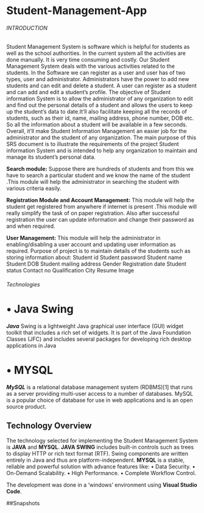# Student-Management-App

###### INTRODUCTION
Student Management System is software which is helpful for students as well as the school authorities. In the current system all the activities are done manually. It is very time consuming and costly. Our Student Management System deals with the various activities related to the students.
In the Software we can register as a user and user has of two types, user and
administrator. Administrators have the power to add new students and can edit and delete a student. A user can register as a student and can add and edit a student’s profile. 
The objective of Student information System is to allow the administrator of any organization to edit and find out the personal details of a student and allows the users to keep up the student’s data to date.It’ll also facilitate keeping all the records of students, such as their id, name, mailing address, phone number, DOB etc. So all the information about a student will be available in a few seconds. Overall, it’ll make Student Information Management an easier job for the administrator and the student of any organization. The main purpose of this SRS document is to illustrate the requirements of the project Student information System and is intended to help any organization to maintain and manage its student’s personal data.

**Search module:** Suppose there are hundreds of students and from this we have to search a particular student and we know the name of the student .This module will help the administrator in searching the student with various criteria easily. 

**Registration Module and Account Management:** This module will help the student get registered from anywhere if internet is present .This module will really simplify the task of on paper registration. Also after successful registration the user can update information and change their password as and when required. 

**User Management:** This module will help the administrator in enabling/disabling a user account and updating user information as required. Purpose of project is to maintain details of the students such as storing information about:  Student id  Student password  Student name  Student DOB  Student mailing address  Gender  Registration date  Student status  Contact no  Qualification  City  Resume  Image


###### Technologies 

# • Java Swing 
***Java*** Swing is a lightweight Java graphical user interface (GUI) widget toolkit that includes a rich set of widgets. It is part of the Java Foundation Classes (JFC) and includes several packages for developing rich desktop applications in Java

# • MYSQL 
***MySQL*** is a relational database management system (RDBMS)[1] that runs as a server providing multi-user access to a number of databases. MySQL is a popular choice of database for use in web applications and is an open source product. 


## Technology Overview
The technology selected for implementing the Student Management System is **JAVA** and **MYSQL**. 
**JAVA SWING** includes built-in controls such as trees to display HTTP or rich text format (RTF). Swing components are written entirely in Java and thus are platform-independent.
**MYSQL** is a stable, reliable and powerful solution with advance features like:
• Data Security.
• On-Demand Scalability.
• High Performance.
• Complete Workflow Control.


The development was done in a ‘windows’ environment using **Visual Studio Code**. 

##Snapshots
